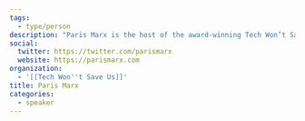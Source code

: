 ```yaml
---
tags:
  - type/person
description: "Paris Marx is the host of the award-winning Tech Won’t Save Us podcast and the author of [Road to Nowhere: What Silicon Valley Gets Wrong about the Future of Transportation](https://roadtonowherebook.com/)."
social:
  twitter: https://twitter.com/parismarx
  website: https://parismarx.com
organization:
  - '[[Tech Won''t Save Us]]'
title: Paris Marx
categories:
  - speaker
---
```

